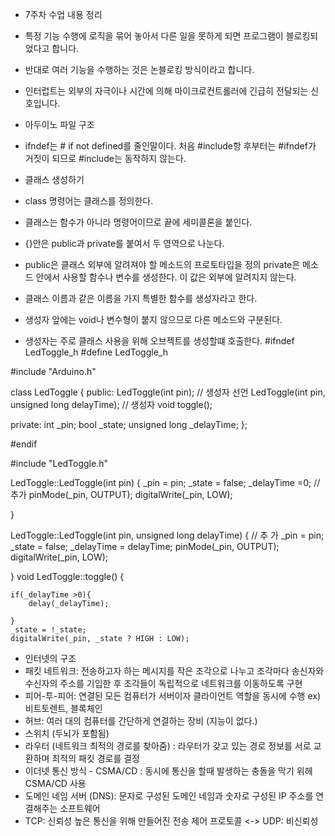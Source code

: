 - 7주차 수업 내용 정리
- 특정 기능 수행에 로직을 묶어 놓아서 다른 일을 못하게 되면 프로그램이 블로킹되었다고 합니다.
- 반대로 여러 기능을 수행하는 것은 논블로킹 방식이라고 합니다.
- 인터럽트는 외부의 자극이나 시간에 의해 마이크로컨트롤러에 긴급히 전달되는 신호입니다.

  
- 아두이노 파일 구조
- ifndef는 # if not defined를 줄인말이다. 처음 #include항 후부터는 #ifndef가 거짓이 되므로 #include는 동작하지 않는다.
- 클래스 생성하기
- class 명령어는 클래스를 정의한다.
- 클래스는 함수가 아니라 명령어이므로 끝에 세미콜론을 붙인다.
- {}안은 public과 private를 붙여서 두 영역으로 나눈다.
- public은 클래스 외부에 알려져야 할 메소드의 프로토타입을 정의 private은 메소드 안에서 사용할 함수나 변수를 생성한다. 이 값은 외부에 알려지지 않는다.
- 클래스 이름과 같은 이름을 가지 특별한 함수를 생성자라고 한다.
- 생성자 앞에는 void나 변수형이 붙지 않으므로 다른 메소드와 구분된다.
- 생성자는 주로 클래스 사용을 위해 오브젝트를 생성할떄 호출한다.
#ifndef LedToggle_h
#define LedToggle_h

#include "Arduino.h"

class LedToggle {
public:
    LedToggle(int pin); // 생성자 선언
    LedToggle(int pin, unsigned long delayTime); // 생성자 
    void toggle();

private:
    int _pin;
    bool _state;
    unsigned long _delayTime; 
};

#endif

#include "LedToggle.h"

LedToggle::LedToggle(int pin) {
    _pin = pin;
    _state = false;
    _delayTime =0; //  추가 
    pinMode(_pin, OUTPUT);
    digitalWrite(_pin, LOW);

} 

LedToggle::LedToggle(int pin, unsigned long delayTime) { // 추 가 
	_pin = pin;
    _state = false;
    _delayTime = delayTime;
    pinMode(_pin, OUTPUT);
    digitalWrite(_pin, LOW);
	
	
	
}
void LedToggle::toggle() {
	
	if(_delayTime >0){
		delay(_delayTime);
	   
	}
    _state = !_state;
    digitalWrite(_pin, _state ? HIGH : LOW);

- 인터넷의 구조
- 패킷 네트워크: 전송하고자 하는 메시지를 작은 조각으로 나누고 조각마다 송신자와 수신자의 주소를 기입한 후 조각들이 독립적으로 네트워크를 이동하도록 구현
- 피어-투-피어: 연결된 모든 컴퓨터가 서버이자 클라이언트 역할을 동시에 수행 ex) 비트토렌트, 블록체인
- 허브: 여러 대의 컴퓨터를 간단하게 연결하는 장비 (지능이 없다.)
- 스위치 (두뇌가 포함됨)
- 라우터 (네트워크 최적의 경로를 찾아줌) : 라우터가 갖고 있는 경로 정보를 서로 교환하며 최적의 패킷 경로를 결정
- 이더넷 통신 방식 - CSMA/CD : 동시에 통신을 할때 발생하는 충돌을 막기 위헤 CSMA/CD 사용
- 도메인 네임 서버 (DNS): 문자로 구성된 도메인 네임과 숫자로 구성된 IP 주소를 연결해주는 소프트웨어
- TCP: 신뢰성 높은 통신을 위해 만들어진 전송 제어 프로토콜 <-> UDP: 비신뢰성
